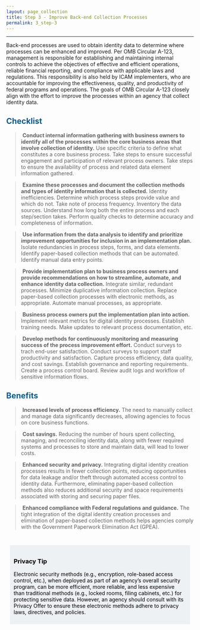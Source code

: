 ```yaml
---
layout: page_collection
title: Step 3 - Improve Back-end Collection Processes
permalink: 3_step-3
---
```

<script>
$(function() {
  $( "#accordion" ).accordion({
    heightStyle: "content",
    collapsible: "true",
    active: "false"
  });
});
</script>

<script src="https://use.fontawesome.com/e20c671b68.js"></script>
------------------------------------------------------------------

Back-end processes are used to obtain identity data to determine where processes can be enhanced and improved. Per OMB Circular A-123, management is responsible for establishing and maintaining internal controls to achieve the objectives of effective and efficient operations, reliable financial reporting, and compliance with applicable laws and regulations. This responsibility is also held by ICAM implementers, who are accountable for improving the effectiveness, quality, and productivity of federal programs and operations. The goals of OMB Circular A-123 closely align with the effort to improve the processes within an agency that collect identity data.


## <span style="color: #0C5C89">**Checklist**</span>

> <i class="fa fa-check-square-o"></i> &nbsp;**Conduct internal information gathering with business owners to identify all of the processes within the core business areas that involve collection of identity.** Use specific criteria to define what constitutes a core business process. Take steps to ensure successful engagement and participation of relevant process owners. Take steps to ensure the availability of process and related data element information gathered.

> <i class="fa fa-check-square-o"></i> &nbsp;**Examine these processes and document the collection methods and types of identity information that is collected.** Identity inefficiencies. Determine which process steps provide value and which do not. Take note of process frequency. Inventory the data sources. Understand how long both the entire process and each step/section takes. Perform quality checks to determine accuracy and completeness of information.

> <i class="fa fa-check-square-o"></i> &nbsp;**Use information from the data analysis to identify and prioritize improvement opportunities for inclusion in an implementation plan.** Isolate redundancies in process steps, forms, and data elements. Identify paper-based collection methods that can be automated. Identify manual data entry points.

> <i class="fa fa-check-square-o"></i> &nbsp;**Provide implementation plan to business process owners and provide recommendations on how to streamline, automate, and enhance identity data collection.** Integrate similar, redundant processes. Minimize duplicative information collection. Replace paper-based collection processes with electronic methods, as appropriate. Automate manual processes, as appropriate.

> <i class="fa fa-check-square-o"></i> &nbsp;**Business process owners put the implementation plan into action.** Implement relevant metrics for digital identity processes. Establish training needs. Make updates to relevant process documentation, etc.

> <i class="fa fa-check-square-o"></i> &nbsp;**Develop methods for continuously monitoring and measuring success of the process improvement effort.** Conduct surveys to trach end-user satisfaction. Conduct surveys to support staff productivity and satisfaction. Capture process efficiency, data quality, and cost savings. Establish governance and reporting requirements. Create a process control board. Review audit logs and workflow of sensitive information flows.


## <span style="color: #0C5C89">**Benefits**</span>

> <i class="fa fa-thumbs-o-up" aria-hidden="true"></i> &nbsp;**Increased levels of process efficiency.** The need to manually collect and manage data significantly decreases, allowing agencies to focus on core business functions.

> <i class="fa fa-thumbs-o-up" aria-hidden="true"></i> &nbsp;**Cost savings.** Reducing the number of hours spent collecting, managing, and reconciling identity data, along with fewer required systems and processes to store and maintain data, will lead to lower costs.

> <i class="fa fa-thumbs-o-up" aria-hidden="true"></i> &nbsp;**Enhanced security and privacy.** Integrating digital identity creation processes results in fewer collection points, reducing opportunities for data leakage and/or theft through automated access control to identity data. Furthermore, eliminating paper-based collection methods also reduces additional security and space requirements associated with storing and securing paper files.

> <i class="fa fa-thumbs-o-up" aria-hidden="true"></i> &nbsp;**Enhanced compliance with Federal regulations and guidance.** The tight integration of the digital identity creation processes and elimination of paper-based collection methods helps agencies comply with the Government Paperwork Elimination Act (GPEA).

<br>

<div style="background-color: #edf1f3;color: black;margin: 10px;padding: 10px">

<h3><span>Privacy Tip</span></h3>
<p><span>Electronic security methods (e.g., encryption, role-based access control, etc.), when deployed as part of an agency’s overall security program, can be more efficient, more reliable, and less expensive than traditional methods (e.g., locked rooms, filing cabinets, etc.) for protecting sensitive data. However, an agency should consult with its Privacy Offer to ensure these electronic methods adhere to privacy laws, directives, and policies.</span></p>

</div>